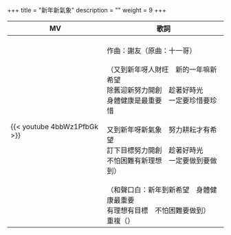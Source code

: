 +++
title = "新年新氣象"
description = ""
weight = 9
+++

MV  | 歌詞  
--------------|-------
{{< youtube 4bbWz1PfbGk >}}|<br/>作曲：謝友（原曲：十一哥）<br/><br/>（又到新年呀人財旺　新的一年嘛新希望<br/>除舊迎新努力開創　趁著好時光<br/>身體健康是最重要　一定要珍惜要珍惜<br/><br/>又到新年呀新氣象　努力耕耘才有希望<br/>訂下目標努力開創　趁著好時光<br/>不怕困難有新理想　一定要做到要做到）<br/><br/>（和聲口白：新年到新希望　身體健康最重要<br/>有理想有目標　不怕困難要做到）<br/>重複（）